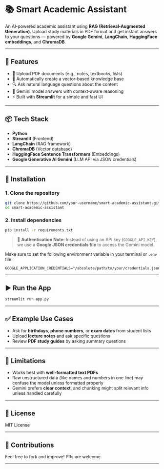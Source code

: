 # 📚 Smart Academic Assistant

An AI-powered academic assistant using **RAG (Retrieval-Augmented Generation)**. Upload study materials in PDF format and get instant answers to your questions — powered by **Google Gemini**, **LangChain**, **HuggingFace embeddings**, and **ChromaDB**.

---

## 🚀 Features

* 📄 Upload PDF documents (e.g., notes, textbooks, lists)
* 🧠 Automatically create a vector-based knowledge base
* 🔍 Ask natural language questions about the content
* 🤖 Gemini model answers with context-aware reasoning
* ⚡ Built with **Streamlit** for a simple and fast UI

---

## 📦 Tech Stack

* **Python**
* **Streamlit** (Frontend)
* **LangChain** (RAG framework)
* **ChromaDB** (Vector database)
* **HuggingFace Sentence Transformers** (Embeddings)
* **Google Generative AI Gemini** (LLM API via JSON credentials)

---

## 🔧 Installation

### 1. Clone the repository

```bash
git clone https://github.com/your-username/smart-academic-assistant.git
cd smart-academic-assistant
```

### 2. Install dependencies

```bash
pip install -r requirements.txt
```

> 🔐 **Authentication Note:**
> Instead of using an API key (`GOOGLE_API_KEY`), we use a **Google JSON credentials file** to access the Gemini model.

Make sure to set the following environment variable in your terminal or `.env` file:

```env
GOOGLE_APPLICATION_CREDENTIALS="/absolute/path/to/your/credentials.json"
```

---

## ▶️ Run the App

```bash
streamlit run app.py
```

---

## ✅ Example Use Cases

* Ask for **birthdays**, **phone numbers**, or **exam dates** from student lists
* Upload **lecture notes** and ask specific questions
* Review **PDF study guides** by asking summary questions

---

## 📌 Limitations

* Works best with **well-formatted text PDFs**
* Raw unstructured data (like names and numbers in one line) may confuse the model unless formatted properly
* Gemini prefers **clear context**, and chunking might split relevant info unless handled carefully

---

## 📄 License

MIT License

---

## 🤝 Contributions

Feel free to fork and improve! PRs are welcome.

---
